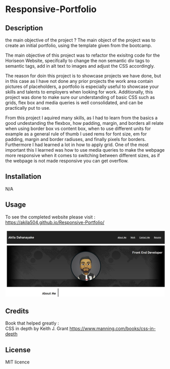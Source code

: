 # Responsive-Portfolio 

## Description 

the main objective of the project ? 
The main object of the project was to create an initial portfolio, using the template given from the bootcamp. 

The main objective of this project was to refactor the exisitng code for the Horiseon Website, specifcally to change the non semantic div tags to semantic tags, add in alt text to images and adjust the CSS accordingly.  


The reason for doin this project is to showcase projects we have done, but in this case as I have not done any prior projects the work area contain pictures of placeholders, a portfolio is especially useful to showcase your skills and talents to employers when looking for work. Additionally, this project was done to make sure our understanding of basic CSS such as grids, flex box and media queries is well consolidated, and can be practically put to use. 

From this project I aquired many skills, as I had to learn from the basics a good undestanding the flexbox, how padding, margin, and borders all relate when using border box vs content box, when to use different units for example as a general rule of thumb I used rems for font size, em for padding, margin and border radiuses, and finally pixels for borders. Furthermore I had learned a lot in how to apply grid. One of the most important this I learned was how to use media queries to make the webpage more responsive when it comes to switching between different sizes, as if the webpage is not made responsive you can get overflow.

## Installation

N/A 

## Usage

To see the completed website please visit :
https://akila504.github.io/Responsive-Portfolio/

![the website should look like this](assets/images/Website.jpeg)
## Credits
Book that helped greatly :  
CSS in depth by Keith J. Grant
https://www.manning.com/books/css-in-depth

## License
MIT licence 

